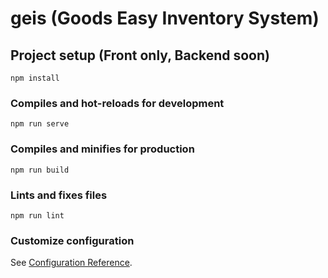# geis (Goods Easy Inventory System)

## Project setup (Front only, Backend soon)

```npm install```

### Compiles and hot-reloads for development

```npm run serve```

### Compiles and minifies for production

```npm run build```

### Lints and fixes files

```npm run lint```

### Customize configuration

See [Configuration Reference](https://cli.vuejs.org/config/).
